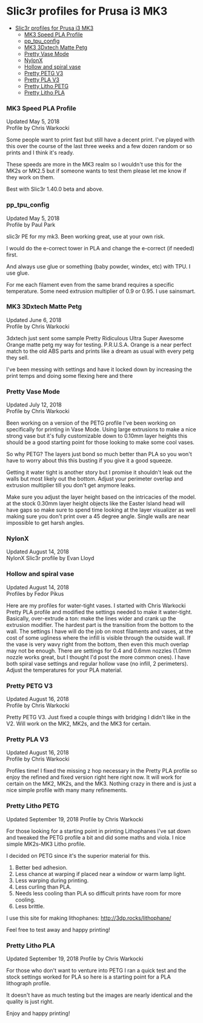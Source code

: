 # Slic3r profiles for Prusa i3 MK3

- [Slic3r profiles for Prusa i3 MK3](#slic3r-profiles-for-prusa-i3-mk3)
    + [MK3 Speed PLA Profile](#mk3-speed-pla-profile)
    + [pp_tpu_config](#pp-tpu-config)
    + [MK3 3Dxtech Matte Petg](#mk3-3dxtech-matte-petg)
    + [Pretty Vase Mode](#pretty-vase-mode)
    + [NylonX](#nylonx)
    + [Hollow and spiral vase](#hollow-and-spiral-vase)
    + [Pretty PETG V3](#pretty-petg-v3)
    + [Pretty PLA V3](#pretty-pla-v3)
    + [Pretty Litho PETG](#pretty-litho-petg)
    + [Pretty Litho PLA](#pretty-litho-pla)

### MK3 Speed PLA Profile
Updated May 5, 2018  
Profile by Chris Warkocki

Some people want to print fast but still have a decent print. I've played with this over the course of the last three weeks and a few dozen random or so prints and I think it's ready.

These speeds are more in the MK3 realm so I wouldn't use this for the MK2s or MK2.5 but if someone wants to test them please let me know if they work on them.

Best with Slic3r 1.40.0 beta and above.

### pp_tpu_config
Updated May 5, 2018  
Profile by Paul Park

slic3r PE for my mk3. Been working great, use at your own risk.

I would do the e-correct tower in PLA and change the e-correct (if needed) first.

And always use glue or something (baby powder, windex, etc) with TPU. I use glue.

For me each filament even from the same brand requires a specific temperature. Some need extrusion multiplier of 0.9 or 0.95. I use sainsmart.

### MK3 3Dxtech Matte Petg
Updated June 6, 2018  
Profile by Chris Warkocki

3dxtech just sent some sample Pretty Ridiculous Ultra Super Awesome Orange matte petg my way for testing. P.R.U.S.A. Orange is a near perfect match to the old ABS parts and prints like a dream as usual with every petg they sell.

I've been messing with settings and have it locked down by increasing the print temps and doing some flexing here and there

### Pretty Vase Mode
Updated July 12, 2018  
Profile by Chris Warkocki

Been working on a version of the PETG profile I've been working on specifically for printing in Vase Mode. Using large extrusions to make a nice strong vase but it's fully customizable down to 0.10mm layer heights this should be a good starting point for those looking to make some cool vases.

So why PETG? The layers just bond so much better than PLA so you won't have to worry about this this busting if you give it a good squeeze.

Getting it water tight is another story but I promise it shouldn't leak out the walls but most likely out the bottom. Adjust your perimeter overlap and extrusion multiplier till you don't get anymore leaks.

Make sure you adjust the layer height based on the intricacies of the model. at the stock 0.30mm layer height objects like the Easter Island head will have gaps so make sure to spend time looking at the layer visualizer as well making sure you don't print over a 45 degree angle. Single walls are near impossible to get harsh angles.

### NylonX
Updated August 14, 2018  
NylonX Slic3r profile by Evan Lloyd

### Hollow and spiral vase
Updated August 14, 2018  
Profiles by Fedor Pikus

Here are my profiles for water-tight vases. I started with Chris Warkocki Pretty PLA profile and modified the settings needed to make it water-tight. Basically, over-extrude a ton: make the lines wider and crank up the extrusion modifier. The hardest part is the transition from the bottom to the wall. The settings I have will do the job on most filaments and vases, at the cost of some ugliness where the infill is visible through the outside wall. If the vase is very wavy right from the bottom, then even this much overlap may not be enough. There are settings for 0.4 and 0.6mm nozzles (1.0mm nozzle works great, but I thought I'd post the more common ones). I have both spiral vase settings and regular hollow vase (no infill, 2 perimeters). Adjust the temperatures for your PLA material.

### Pretty PETG V3
Updated August 16, 2018  
Profile by Chris Warkocki

Pretty PETG V3. Just fixed a couple things with bridging I didn't like in the V2. Will work on the MK2, MK2s, and the MK3 for certain.

### Pretty PLA V3
Updated August 16, 2018  
Profile by Chris Warkocki

Profiles time! I fixed the missing z hop necessary in the Pretty PLA profile so enjoy the refined and fixed version right here right now. It will work for certain on the MK2, MK2s, and the MK3. Nothing crazy in there and is just a nice simple profile with many many refinements.

### Pretty Litho PETG
Updated September 19, 2018
Profile by Chris Warkocki

For those looking for a starting point in printing Lithophanes I've sat down and tweaked the PETG profile a bit and did some maths and viola. I nice simple MK2s-MK3 Litho profile.

I decided on PETG since it's the superior material for this.

1. Better bed adhesion.
2. Less chance at warping if placed near a window or warm lamp light.
3. Less warping during printing.
4. Less curling than PLA.
5. Needs less cooling than PLA so difficult prints have room for more cooling.
6. Less brittle.

I use this site for making lithophanes: http://3dp.rocks/lithophane/

Feel free to test away and happy printing!

### Pretty Litho PLA
Updated September 19, 2018
Profile by Chris Warkocki

For those who don't want to venture into PETG I ran a quick test and the stock settings worked for PLA so here is a starting point for a PLA lithograph profile.

It doesn't have as much testing but the images are nearly identical and the quality is just right.

Enjoy and happy printing!